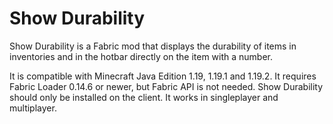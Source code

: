 # Show Durability

Show Durability is a Fabric mod that displays the durability of items in inventories and in the hotbar directly on the item with a number. 

It is compatible with Minecraft Java Edition 1.19, 1.19.1 and 1.19.2. It requires Fabric Loader 0.14.6 or newer, but Fabric API is not needed. Show Durability should only be installed on the client. It works in singleplayer and multiplayer.